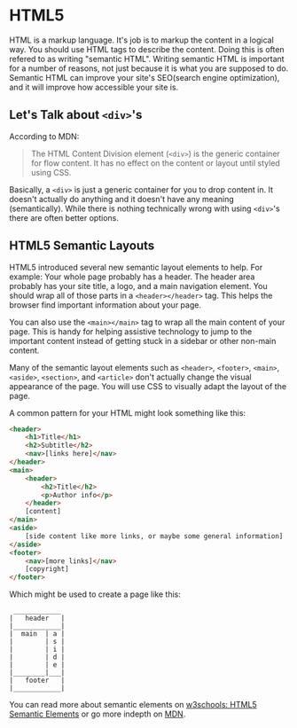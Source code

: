 # HTML5
HTML is a markup language. It's job is to markup the content in a logical way. You should use HTML tags to describe the content. Doing this is often refered to as writing "semantic HTML". Writing semantic HTML is important for a number of reasons, not just because it is what you are supposed to do. Semantic HTML can improve your site's SEO(search engine optimization), and it will improve how accessible your site is. 
 
## Let's Talk about `<div>`'s

According to MDN:
> The HTML Content Division element (`<div>`) is the generic container for flow content. It has no effect on the content or layout until styled using CSS.

Basically, a `<div>` is just a generic container for you to drop content in. It doesn't actually do anything and it doesn't have any meaning (semantically). While there is nothing technically wrong with using `<div>`'s there are often better options. 

## HTML5 Semantic Layouts

HTML5 introduced several new semantic layout elements to help. For example: Your whole page probably has a header. The header area probably has your site title, a logo, and a main navigation element. You should wrap all of those parts in a `<header></header>` tag. This helps the browser find important information about your page. 

You can also use the `<main></main>` tag to wrap all the main content of your page. This is handy for helping assistive technology to jump to the important content instead of getting stuck in a sidebar or other non-main content. 

Many of the semantic layout elements such as `<header>`, `<footer>`, `<main>`, `<aside>`, `<section>`, and `<article>` don't actually change the visual appearance of the page. You will use CSS to visually adapt the layout of the page.

A common pattern for your HTML might look something like this:
```html
<header>
    <h1>Title</h1>
    <h2>Subtitle</h2>
    <nav>[links here]</nav>
</header>
<main>
    <header>
        <h2>Title</h2>
        <p>Author info</p>
    </header>
    [content]
</main>
<aside>
    [side content like more links, or maybe some general information]
</aside>
<footer>
    <nav>[more links]</nav>
    [copyright]
</footer>
```
Which might be used to create a page like this:
```
 ____________
|   header   |
|____________|
|  main  | a |
|        | s |
|        | i |
|        | d |
|        | e |
|________|___|
|   footer   |
|____________|
```

You can read more about semantic elements on [w3schools: HTML5 Semantic Elements](https://www.w3schools.com/html/html5_semantic_elements.asp) or go more indepth on [MDN](https://developer.mozilla.org/en-US/docs/Web/HTML/Element).

